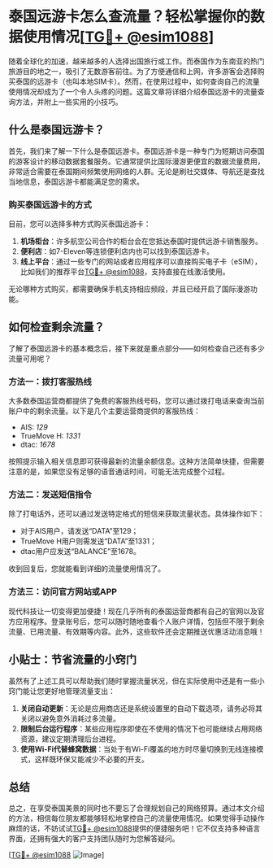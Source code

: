 # 泰国远游卡怎么查流量？轻松掌握你的数据使用情况[[TG💪+ @esim1088](https://t.me/s/esim1088)]

随着全球化的加速，越来越多的人选择出国旅行或工作。而泰国作为东南亚的热门旅游目的地之一，吸引了无数游客前往。为了方便通信和上网，许多游客会选择购买泰国的远游卡（也叫本地SIM卡）。然而，在使用过程中，如何查询自己的流量使用情况却成为了一个令人头疼的问题。这篇文章将详细介绍泰国远游卡的流量查询方法，并附上一些实用的小技巧。

## 什么是泰国远游卡？

首先，我们来了解一下什么是泰国远游卡。泰国远游卡是一种专门为短期访问泰国的游客设计的移动数据套餐服务。它通常提供比国际漫游更便宜的数据流量费用，非常适合需要在泰国期间频繁使用网络的人群。无论是刷社交媒体、导航还是查找当地信息，泰国远游卡都能满足您的需求。

### 购买泰国远游卡的方式

目前，您可以选择多种方式购买泰国远游卡：

1. **机场柜台**：许多航空公司合作的柜台会在您抵达泰国时提供远游卡销售服务。
2. **便利店**：如7-Eleven等连锁便利店内也可以找到泰国远游卡。
3. **线上平台**：通过一些专门的网站或者应用程序可以直接购买电子卡（eSIM），比如我们的推荐平台[TG💪+ @esim1088](https://t.me/s/esim1088)，支持直接在线激活使用。

无论哪种方式购买，都需要确保手机支持相应频段，并且已经开启了国际漫游功能。

## 如何检查剩余流量？

了解了泰国远游卡的基本概念后，接下来就是重点部分——如何检查自己还有多少流量可用呢？

### 方法一：拨打客服热线

大多数泰国运营商都提供了免费的客服热线号码，您可以通过拨打电话来查询当前账户中的剩余流量。以下是几个主要运营商提供的客服热线：
- AIS: *129*
- TrueMove H: *1331*
- dtac: *1678*

按照提示输入相关信息即可获得最新的流量余额信息。这种方法简单快捷，但需要注意的是，如果您没有足够的语音通话时间，可能无法完成整个过程。

### 方法二：发送短信指令

除了打电话外，还可以通过发送特定格式的短信来获取流量状态。具体操作如下：
- 对于AIS用户，请发送“DATA”至129；
- TrueMove H用户则需发送“DATA”至1331；
- dtac用户应发送“BALANCE”至1678。

收到回复后，您就能看到详细的流量使用情况了。

### 方法三：访问官方网站或APP

现代科技让一切变得更加便捷！现在几乎所有的泰国运营商都有自己的官网以及官方应用程序。登录账号后，您可以随时随地查看个人账户详情，包括但不限于剩余流量、已用流量、有效期等内容。此外，这些软件还会定期推送优惠活动消息哦！

## 小贴士：节省流量的小窍门

虽然有了上述工具可以帮助我们随时掌握流量状况，但在实际使用中还是有一些小窍门能让您更好地管理流量支出：

1. **关闭自动更新**：无论是应用商店还是系统设置里的自动下载选项，请务必将其关闭以避免意外消耗过多流量。
2. **限制后台运行程序**：某些应用程序即使在不使用的情况下也可能继续占用网络资源，建议定期清理后台进程。
3. **使用Wi-Fi代替蜂窝数据**：当处于有Wi-Fi覆盖的地方时尽量切换到无线连接模式，这样既环保又能减少不必要的开支。

## 总结

总之，在享受泰国美景的同时也不要忘了合理规划自己的网络预算。通过本文介绍的方法，相信每位朋友都能够轻松地掌控自己的流量使用情况。如果觉得手动操作麻烦的话，不妨试试[TG💪+ @esim1088](https://t.me/s/esim1088)提供的便捷服务吧！它不仅支持多种语言界面，还拥有强大的客户支持团队随时为您解答疑问。

[[TG💪+ @esim1088](https://t.me/s/esim1088) ![Image](https://i.postimg.cc/4NQfJmqS/Snipaste-2025-05-13-00-14-12.png)]